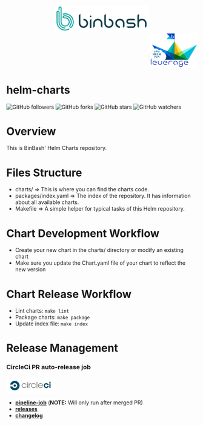 <div align="center">
    <img src="https://raw.githubusercontent.com/binbashar/helm-charts/master/@doc/figures/binbash-logo.png" 
    alt="drawing" width="250"/>
</div>
<div align="right">
  <img src="https://raw.githubusercontent.com/binbashar/helm-charts/master/@doc/figures/binbash-leverage-helm-logo.png" 
  alt="leverage" width="130"/>
</div>

# helm-charts

![GitHub followers](https://img.shields.io/github/followers/binbashar.svg?style=social)
![GitHub forks](https://img.shields.io/github/forks/binbashar/helm-charts.svg?style=social)
![GitHub stars](https://img.shields.io/github/stars/binbashar/helm-charts.svg?style=social)
![GitHub watchers](https://img.shields.io/github/watchers/binbashar/helm-charts.svg?style=social)

# Overview
This is BinBash' Helm Charts repository.

# Files Structure
* charts/               => This is where you can find the charts code.
* packages/index.yaml   => The index of the repository. It has information about all available charts.
* Makefile              => A simple helper for typical tasks of this Helm repository.

# Chart Development Workflow
* Create your new chart in the charts/ directory or modify an existing chart
* Make sure you update the Chart.yaml file of your chart to reflect the new version

# Chart Release Workflow
* Lint charts: `make lint`
* Package charts: `make package`
* Update index file: `make index`

# Release Management
### CircleCi PR auto-release job

<div align="left">
  <img src="https://raw.githubusercontent.com/binbashar/helm-charts/master/@doc/figures/circleci-logo.png" alt="circleci" width="130"/>
</div>

- [**pipeline-job**](https://circleci.com/gh/binbashar/helm-charts) (**NOTE:** Will only run after merged PR)
- [**releases**](https://github.com/binbashar/helm-charts/releases)
- [**changelog**](https://github.com/binbashar/helm-charts/blob/master/CHANGELOG.md)
